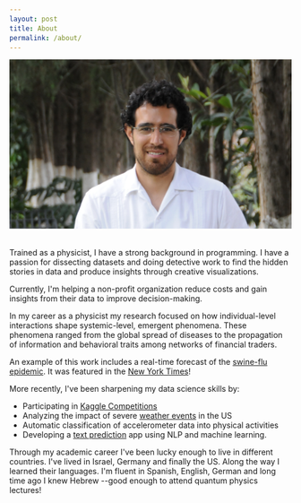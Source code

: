 ```yaml
---
layout: post
title: About
permalink: /about/
---
```

<!--{:.mugshot-size} -->
![mugshot](/assets/mugshot.png)

<br>
Trained as a physicist, I have a strong background in programming. I have a passion for dissecting datasets and doing detective work to find the hidden stories in data and produce insights through creative visualizations.

Currently, I'm helping a non-profit organization reduce costs and gain insights from their data to improve decision-making.

	
<!--As a physicist with a strong background in programming and implementing mathematical models I uses data analysis to identify and solve meaningful problems.
--> 

In my career as a physicist my research focused on how individual-level interactions shape systemic-level, emergent phenomena. These phenomena ranged from the global spread of diseases to the propagation of information and behavioral traits among networks of financial traders.

An example of this work includes a real-time forecast of the [swine-flu epidemic](http://rocs.northwestern.edu/projects/swine_flu). It was featured in the [New York Times](http://goo.gl/jwVDA8)!

<!--Here is a link to my [linkedin](http://www.linkedin.com/alemoralesg) profile.
-->

More recently, I've been sharpening my data science skills by: 

- Participating in [Kaggle Competitions](http://www.kaggle.com/users/41475/alekoki)
- Analyzing the impact of severe [weather events](http://rpubs.com/alemorale/severeweather) in the US 
- Automatic classification of accelerometer data into physical activities
- Developing a [text prediction](http://alemorales.shinyapps.io/nextWord) app using NLP and machine learning.


Through my academic career I've been lucky enough to live in different countries. I've lived in Israel, Germany and finally the US. Along the way I learned their languages. I'm fluent in Spanish, English, German and long time ago I knew Hebrew --good enough to attend quantum physics lectures!